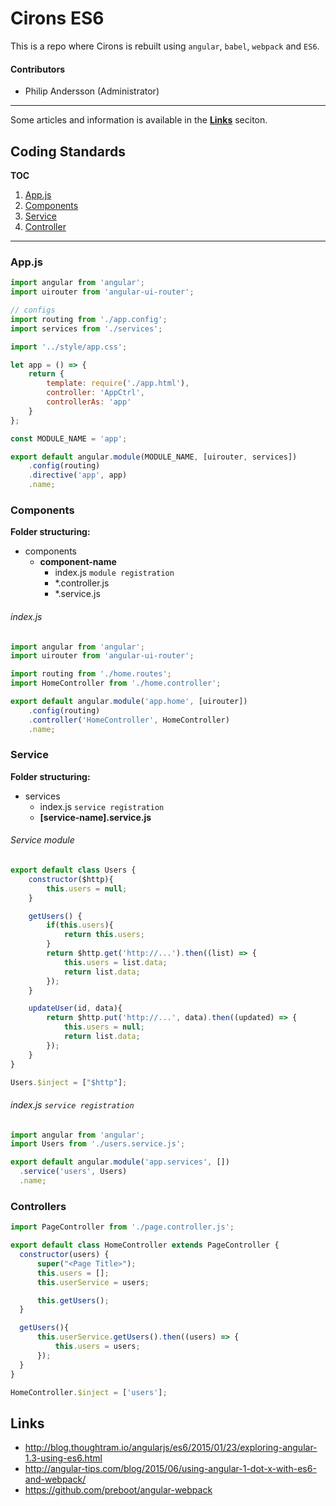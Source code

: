 # Cirons ES6

This is a repo where Cirons is rebuilt using `angular`, `babel`, `webpack` and `ES6`.

#### Contributors
* Philip Andersson (Administrator)

---
Some articles and information is available in the **[Links](#links)** seciton.

## Coding Standards

**TOC**
1. [App.js](#appjs)
2. [Components](#components)
3. [Service](#service)
4. [Controller](#controller)

---

### App.js
```javascript
import angular from 'angular';
import uirouter from 'angular-ui-router';

// configs
import routing from './app.config';
import services from './services';

import '../style/app.css';

let app = () => {
    return {
        template: require('./app.html'),
        controller: 'AppCtrl',
        controllerAs: 'app'
    }
};

const MODULE_NAME = 'app';

export default angular.module(MODULE_NAME, [uirouter, services])
    .config(routing)
    .directive('app', app)
    .name;
```


### Components
**Folder structuring:**
* components
    * **component-name**
        * index.js `module registration`
        * \*.controller.js
        * \*.service.js

###### index.js
```javascript
import angular from 'angular';
import uirouter from 'angular-ui-router';

import routing from './home.routes';
import HomeController from './home.controller';

export default angular.module('app.home', [uirouter])
	.config(routing)
	.controller('HomeController', HomeController)
	.name;
```

### Service
**Folder structuring:**
* services
    * index.js `service registration`
    * **[service-name].service.js**

###### Service module
```javascript
export default class Users {
	constructor($http){
        this.users = null;
	}

	getUsers() {
        if(this.users){
            return this.users;
        }
		return $http.get('http://...').then((list) => {
            this.users = list.data;
            return list.data;
        });
	}

    updateUser(id, data){
        return $http.put('http://...', data).then((updated) => {
            this.users = null;
            return list.data;
        });
    }
}

Users.$inject = ["$http"];
```

###### index.js `service registration`
```javascript
import angular from 'angular';
import Users from './users.service.js';

export default angular.module('app.services', [])
  .service('users', Users)
  .name;
```

### Controllers

```javascript
import PageController from './page.controller.js';

export default class HomeController extends PageController {
  constructor(users) {
      super("<Page Title>");
      this.users = [];
      this.userService = users;

      this.getUsers();
  }

  getUsers(){
      this.userService.getUsers().then((users) => {
          this.users = users;
      });
  }
}

HomeController.$inject = ['users'];
```

## Links

* http://blog.thoughtram.io/angularjs/es6/2015/01/23/exploring-angular-1.3-using-es6.html
* http://angular-tips.com/blog/2015/06/using-angular-1-dot-x-with-es6-and-webpack/
* https://github.com/preboot/angular-webpack
